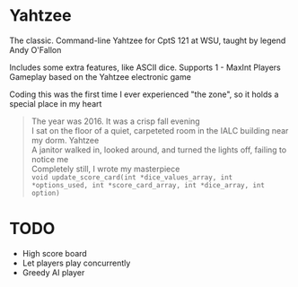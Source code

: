 # Yahtzee

The classic. Command-line Yahtzee for CptS 121 at WSU, taught by legend Andy O'Fallon

Includes some extra features, like ASCII dice. Supports 1 - MaxInt Players<br>
Gameplay based on the Yahtzee electronic game<br>

Coding this was the first time I ever experienced "the zone", so it holds a special place in my heart

> The year was 2016. It was a crisp fall evening<br>
> I sat on the floor of a quiet, carpeteted room in the IALC building near my dorm. Yahtzee<br>
> A janitor walked in, looked around, and turned the lights off, failing to notice me<br>
> Completely still, I wrote my masterpiece<br>
> `void update_score_card(int *dice_values_array, int *options_used, int *score_card_array, int *dice_array, int option)`<br>

# TODO

- High score board
- Let players play concurrently
- Greedy AI player
